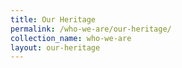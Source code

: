 ```yaml
---
title: Our Heritage
permalink: /who-we-are/our-heritage/
collection_name: who-we-are
layout: our-heritage
---
```


<!-- Refer to _data/our-heritage.yml to edit Our Heritage content -->
